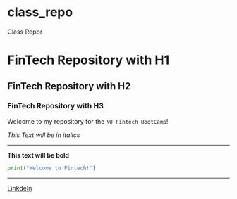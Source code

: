 # class_repo
Class Repor
# FinTech Repository with H1
## FinTech Repository with H2
### FinTech Repository with H3


Welcome to my repository for  the `NU Fintech BootCamp`!

*This Text will be in italics*


---
**This text will be bold**
```python
print("Welcome to Fintech!")
```
---
[LinkdeIn]("https://www.linkedin.com/feed/")